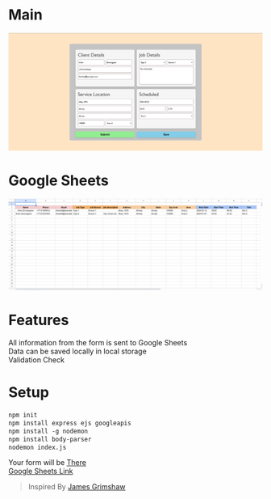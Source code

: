 # Main
![alt](./screenshots/main.png)
# Google Sheets
![alt](./screenshots/googledocs.png)
# Features
All information from the form is sent to Google Sheets  
Data can be saved locally in local storage  
Validation Check
# Setup
```
npm init
npm install express ejs googleapis
npm install -g nodemon
npm install body-parser
nodemon index.js      
```
Your form will be [There](http://localhost:2004/)  
[Google Sheets Link](https://docs.google.com/spreadsheets/d/1o_1CqBfl3YsHQjrKE4-_JFJHIx6SVmmLRoUZxTDqWa0/edit?usp=sharing)

>Inspired By [James Grimshaw](https://www.youtube.com/watch?v=PFJNJQCU_lo&t=576s)